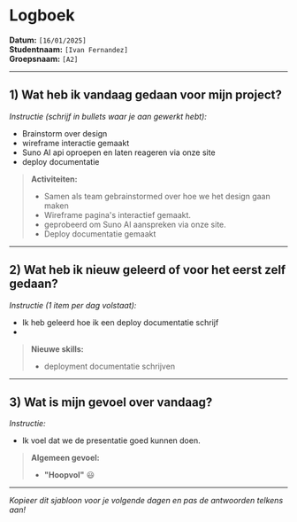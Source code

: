 # Logboek

**Datum:** `[16/01/2025]`  
**Studentnaam:** `[Ivan Fernandez]`  
**Groepsnaam:** `[A2]`

---

## 1) Wat heb ik vandaag gedaan voor mijn project?

*Instructie (schrijf in bullets waar je aan gewerkt hebt):*  
- Brainstorm over design
- wireframe interactie gemaakt
- Suno AI api oproepen en laten reageren via onze site
- deploy documentatie


> **Activiteiten:**  
> - Samen als team gebrainstormed over hoe we het design gaan maken
> - Wireframe pagina's interactief gemaakt.
> - geprobeerd om Suno AI aanspreken via onze site.
> - Deploy documentatie gemaakt

---
## 2) Wat heb ik nieuw geleerd of voor het eerst zelf gedaan?

*Instructie (1 item per dag volstaat):*  
- Ik heb geleerd hoe ik een deploy documentatie schrijf
- 


> **Nieuwe skills:**  
> - deployment documentatie schrijven

---

## 3) Wat is mijn gevoel over vandaag?

*Instructie:*  
- Ik voel dat we de presentatie goed kunnen doen.


> **Algemeen gevoel:**  
> - **"Hoopvol"** :smiley:  
>

---

*Kopieer dit sjabloon voor je volgende dagen en pas de antwoorden telkens aan!*
